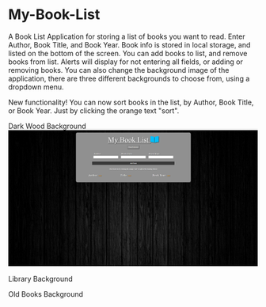 # My-Book-List
A Book List Application for storing a list of books you want to read. 
Enter Author, Book Title, and Book Year. 
Book info is stored in local storage, and listed on the bottom of the screen. 
You can add books to list, and remove books from list. 
Alerts will display for not entering all fields, or adding or removing books.
You can also change the background image of the application, there are three different backgrounds to choose from, using a dropdown menu.

New functionality! You can now sort books in the list, by Author, Book Title, or Book Year. Just by clicking the orange text "sort". 

Dark Wood Background
![](my-book-list-scrnshot.png)

Library Background
![]()

Old Books Background
![]()




